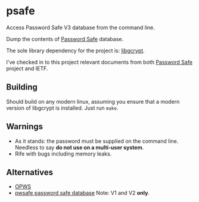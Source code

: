 psafe
=====

Access Password Safe V3 database from the command line.

Dump the contents of [Password Safe][passwordsafe] database.

The sole library dependency for the project is:
[libgcrypt](http://www.gnu.org/software/libgcrypt/).

I've checked in to this project relevant documents from both
[Password Safe][passwordsafe] project and IETF.

Building
--------

Should build on any modern linux, assuming you ensure that a modern
version of libgcrypt is installed. Just run `make`.

Warnings
--------

* As it stands: the password must be supplied on the command
  line. Needless to say **do not use on a multi-user system**.
* Rife with bugs including memory leaks.

Alternatives
------------

* [OPWS](http://www.panix.com/~mbac/opws.md)
* [pwsafe password safe database](http://nsd.dyndns.org/pwsafe/) Note:
  V1 and V2 **only**.

[passwordsafe]: http://pwsafe.org/


